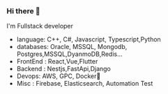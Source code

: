 ### Hi there 👋
I'm Fullstack developer
- language: C++, C#, Javascript, Typescript,Python
- databases: Oracle, MSSQL, Mongodb, Postgres,MSSQL,DyanmoDB,Redis... 
- FrontEnd : React,Vue,Flutter
- Backend : Nestjs,FastApi,Django
- Devops: AWS, GPC, Docker🐳
- Misc : Firebase, Elasticsearch, Automation Test
